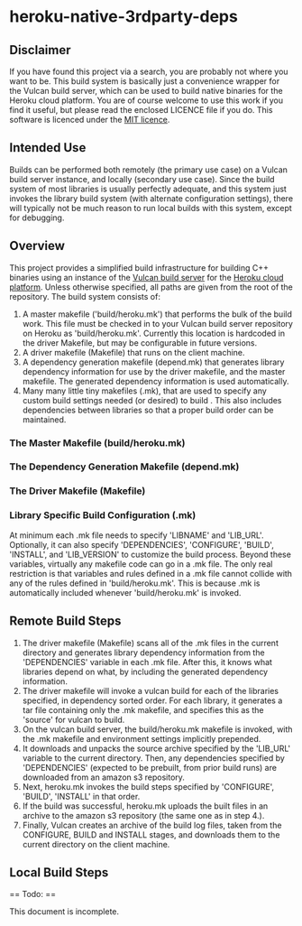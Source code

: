 heroku-native-3rdparty-deps
===========================

## Disclaimer ##

If you have found this project via a search, you are probably not where you 
want to be. This build system is basically just a convenience wrapper for the 
Vulcan build server, which can be used to build native binaries for the Heroku
cloud platform. You are of course welcome to use this work if you find it 
useful, but please read the enclosed LICENCE file if you do. This software is 
licenced under the [MIT licence](http://opensource.org/licenses/MIT). 

## Intended Use ##

Builds can be performed both remotely (the primary use case) on a Vulcan build 
server instance, and locally (secondary use case). Since the build system of 
most libraries is usually perfectly adequate, and this system just invokes the 
library build system (with alternate configuration settings), there will 
typically not be much reason to run local builds with this system, except for
debugging.

## Overview ##

This project provides a simplified build infrastructure for building C++ 
binaries using an instance of the 
[Vulcan build server](https://github.com/heroku/vulcan) 
for the 
[Heroku cloud platform](http://www.heroku.com/). Unless otherwise specified, 
all paths are given from the root of the repository.
The build system consists of:

1. A master makefile ('build/heroku.mk') that performs the bulk of the build 
   work. This file must be checked in to your Vulcan build server repository on 
   Heroku as 'build/heroku.mk'. Currently this location  is hardcoded in the 
   driver Makefile, but may be configurable in future versions. 
2. A driver makefile (Makefile) that runs on the client machine. 
3. A dependency generation makefile (depend.mk) that generates library 
   dependency information for use by the driver makefile, and the master 
   makefile. The generated dependency information is used automatically.
4. Many many little tiny makefiles (<libname>.mk), that are used to specify any
   custom build settings needed (or desired) to build <libname>. This also 
   includes dependencies between libraries so that a proper build order can be 
   maintained. 
   
### The Master Makefile (build/heroku.mk) ###


### The Dependency Generation Makefile (depend.mk) ###


### The Driver Makefile (Makefile) ###


### Library Specific Build Configuration (<libname>.mk) ###

At minimum each <libname>.mk file needs to specify 'LIBNAME' and 'LIB\_URL'. 
Optionally, it can also specify 
'DEPENDENCIES', 'CONFIGURE', 'BUILD', 'INSTALL', and 'LIB\_VERSION' to customize
the build process. Beyond these variables, virtually any makefile code can go
in a <libname>.mk file. The only real restriction is that variables and rules
defined in a <libname>.mk file cannot collide with any of the rules defined in
'build/heroku.mk'. This is because <libname>.mk is automatically included 
whenever 'build/heroku.mk' is invoked. 

## Remote Build Steps ##

1. The driver makefile (Makefile) scans all of the <libname>.mk files in the 
   current directory and generates library dependency information from the 
   'DEPENDENCIES' variable in each <libname>.mk file. After this, it knows 
   what libraries depend on what, by including the generated dependency 
   information.
2. The driver makefile will invoke a vulcan build for each of the libraries 
   specified, in dependency sorted order. For each library, it generates a tar 
   file containing only the <lbname>.mk makefile, and specifies this as the 
   'source' for vulcan to build.
3. On the vulcan build server, the build/heroku.mk makefile is invoked, with 
   the <libname>.mk makefile and environment settings implicitly prepended. 
4. It downloads and unpacks the source archive specified by the 'LIB\_URL' 
   variable to the current directory. Then, any dependencies specified by 
   'DEPENDENCIES' (expected to be prebuilt, from prior build runs) are 
   downloaded from an amazon s3 repository. 
4. Next, heroku.mk invokes the build steps specified by 'CONFIGURE', 'BUILD', 
   'INSTALL' in that order.
5. If the build was successful, heroku.mk uploads the built files in an archive
   to the amazon s3 repository (the same one as in step 4.).
6. Finally, Vulcan creates an archive of the build log files, taken from the 
   CONFIGURE, BUILD and INSTALL stages, and downloads them to the current 
   directory on the client machine.

## Local Build Steps ##

== Todo: ==

This document is incomplete.

